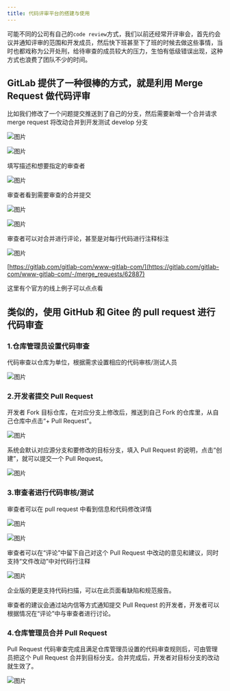 ```yaml
---
title: 代码评审平台的搭建与使用
---
```

可能不同的公司有自己的`code review`方式，我们以前还经常开评审会，首先约会议并通知评审的范围和开发成员，然后快下班甚至下了班的时候去做这些事情，当时也都戏称为公开处刑，给待审查的成员较大的压力，生怕有低级错误出现，这种方式也浪费了团队不少的时间。

## GitLab 提供了一种很棒的方式，就是利用 Merge Request 做代码评审

比如我们修改了一个问题提交推送到了自己的分支，然后需要新增一个合并请求 merge request 将改动合并到开发测试 develop 分支

![图片](./../../../.vuepress/public/images/Hh9bNJbCIt6HiLux.png)


![图片](./../../../.vuepress/public/images/fc0IXF0Lq8NsKXoS.png)

填写描述和想要指定的审查者

![图片](./../../../.vuepress/public/images/MREFzVlqAh7eexOR.png)

审查者看到需要审查的合并提交

![图片](./../../../.vuepress/public/images/JgqrYuzntCGIo0p2.png)

![图片](./../../../.vuepress/public/images/7CAtqhc2sHwkXXjM.png)

审查者可以对合并进行评论，甚至是对每行代码进行注释标注

![图片](./../../../.vuepress/public/images/VnJna2KOQNQtAaTW.png)

[https://gitlab.com/gitlab-com/www-gitlab-com/](https://gitlab.com/gitlab-com/www-gitlab-com/-/merge_requests/62887)

这里有个官方的线上例子可以点点看


## 类似的，使用 GitHub 和 Gitee 的 pull request 进行代码审查

### **1.仓库管理员设置代码审查**

代码审查以仓库为单位，根据需求设置相应的代码审核/测试人员

![图片](./../../../.vuepress/public/images/QPnQA7iuz9JbE1SC.png)

### **2.开发者提交 Pull Request**

开发者 Fork 目标仓库，在对应分支上修改后，推送到自己 Fork 的仓库里，从自己仓库中点击“+ Pull Request”。

![图片](./../../../.vuepress/public/images/Xl3B1bB7ilNOSmpI.png)

系统会默认对应源分支和要修改的目标分支，填入 Pull Request 的说明，点击“创建”，就可以提交一个 Pull Request。

![图片](./../../../.vuepress/public/images/aoOkpwqEVDhHBmPY.png)

### **3.审查者进行代码审核/测试**

审查者可以在 pull request 中看到信息和代码修改详情

![图片](./../../../.vuepress/public/images/gYmK9yfenzko0Wyn.png)

![图片](./../../../.vuepress/public/images/7Z2a0ZbA5dHKMCuW.png)

审查者可以在“评论”中留下自己对这个 Pull Request 中改动的意见和建议，同时支持“文件改动”中对代码行注释

![图片](./../../../.vuepress/public/images/ZbONNypu3y04Qu6G.png)

企业版的更是支持代码扫描，可以在此页面看缺陷和规范报告。

审查者的建议会通过站内信等方式通知提交 Pull Request 的开发者，开发者可以根据情况在“评论”中与审查者进行讨论。

### **4.仓库管理员合并 Pull Request**

​Pull Request 代码审查完成且满足仓库管理员设置的代码审查规则后，可由管理员把这个 Pull Request 合并到目标分支。合并完成后，开发者对目标分支的改动就生效了。

![图片](./../../../.vuepress/public/images/f0qGFXcFlI3Jfrza.png)
